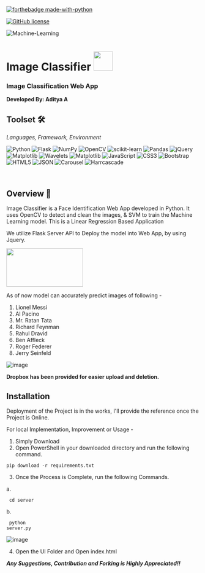 [![forthebadge made-with-python](http://ForTheBadge.com/images/badges/made-with-python.svg)](https://www.python.org/) 

[![GitHub license](https://img.shields.io/github/license/Naereen/StrapDown.js.svg)](https://github.com/Naereen/StrapDown.js/blob/master/LICENSE)

![Machine-Learning](https://img.shields.io/badge/Machine%20Learning-Linear%20Regression-3700B3?style=for-the-badge)

<h1> Image Classifier <img src = "https://user-images.githubusercontent.com/78374254/181073201-17079158-11b3-4818-b94c-da6001a20fc8.png" height = 50px width = 50px /></h1>

<h3> Image Classification Web App </h3>


**Developed By: Aditya A**


## Toolset 🛠️
<i> Languages, Framework, Environment </i>


![Python](https://img.shields.io/badge/python-3670A0?style=for-the-badge&logo=python&logoColor=ffdd54)
![Flask](https://img.shields.io/badge/flask-%23000.svg?style=for-the-badge&logo=flask&logoColor=white)
![NumPy](https://img.shields.io/badge/numpy-%23013243.svg?style=for-the-badge&logo=numpy&logoColor=white)
![OpenCV](https://img.shields.io/badge/opencv-%23white.svg?style=for-the-badge&logo=opencv&logoColor=white)
![scikit-learn](https://img.shields.io/badge/scikit--learn-%23F7931E.svg?style=for-the-badge&logo=scikit-learn&logoColor=white)
![Pandas](https://img.shields.io/badge/pandas-%23150458.svg?style=for-the-badge&logo=pandas&logoColor=white)
![jQuery](https://img.shields.io/badge/jquery-%230769AD.svg?style=for-the-badge&logo=jquery&logoColor=white)
![Matplotlib](https://badgen.net/badge/Library/Matplotlib/blue?)
![Wavelets](https://badgen.net/badge/Library/PyWavelets/red?)
![Matplotlib](https://badgen.net/badge/Algorithm/SVM/purple?)
![JavaScript](https://img.shields.io/badge/javascript-%23323330.svg?style=for-the-badge&logo=javascript&logoColor=%23F7DF1E)
![CSS3](https://img.shields.io/badge/css3-%231572B6.svg?style=for-the-badge&logo=css3&logoColor=white)
![Bootstrap](https://img.shields.io/badge/bootstrap-%23563D7C.svg?style=for-the-badge&logo=bootstrap&logoColor=white)
![HTML5](https://img.shields.io/badge/html5-%23E34F26.svg?style=for-the-badge&logo=html5&logoColor=white)
![JSON](https://img.shields.io/badge/JWT-black?style=for-the-badge&logo=JSON%20web%20tokens)
![Carousel](https://badgen.net/badge/Carowsel/Owl/pink?)
![Harrcascade](https://img.shields.io/badge/-Harrcascade-red?style=for-the-badge)

<br>

## Overview 🔎

Image Classifier is a Face Identification Web App developed in Python.
It uses OpenCV to detect and clean the images, & SVM to train the Machine Learning model. 
This is a Linear Regression Based Application

We utilize Flask Server API to Deploy the model into Web App, by using Jquery. 

<img src = "https://user-images.githubusercontent.com/78374254/181082364-f087a7c8-e9d3-4b20-abd6-92ed44a629cc.jpg" width = 200px height = 100px />



<p> As of now model can accurately predict images of following - </p>
<ol>
  <li>Lionel Messi</li>
  <li>Al Pacino</li>
  <li>Mr. Ratan Tata</li>
  <li>Richard Feynman</li>
  <li>Rahul Dravid</li>
  <li>Ben Affleck</li>
  <li>Roger Federer</li>
  <li>Jerry Seinfeld</li>  
</ol>

![image](https://user-images.githubusercontent.com/78374254/181082266-a5dc09ce-74a6-4118-aa4d-92eeef5acb66.png)

**Dropbox has been provided for easier upload and deletion.**


## Installation 

Deployment of the Project is in the works, I'll provide the reference once the Project is Online. 

For local Implementation, Improvement or Usage - 


1. Simply Download 
2. Open PowerShell in your downloaded directory and run the following command.
  <pre><code>pip download -r requirements.txt </code></pre>

3. Once the Process is Complete, run the following Commands. 


a. <pre><code> cd server </code></pre>
b. <pre><code> python server.py </code></pre>

![image](https://user-images.githubusercontent.com/78374254/181084058-aca6f63d-e5ba-4275-b946-acb62b5f0530.png)


4. Open the UI Folder and Open index.html
    

***Any Suggestions, Contribution and Forking is Highly Appreciated!!***
